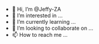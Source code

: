 - 👋 Hi, I’m @Jeffy-ZA
- 👀 I’m interested in ...
- 🌱 I’m currently learning ...
- 💞️ I’m looking to collaborate on ...
- 📫 How to reach me ...

<!---
Jeffy-ZA/Jeffy-ZA is a ✨ special ✨ repository because its `README.md` (this file) appears on your GitHub profile.
You can click the Preview link to take a look at your changes.
--->
